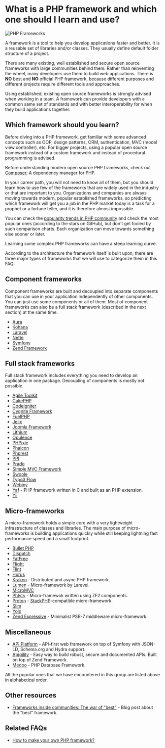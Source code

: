 # What is a PHP framework and which one should I learn and use?

![PHP Frameworks](https://raw.githubusercontent.com/php-earth/PHP.earth/master/assets/images/frameworks/phptools.jpg "PHP Frameworks")

A framework is a tool to help you develop applications faster and better. It
is a reusable set of libraries and/or classes. They usually define default
folder structure of a project.

There are many existing, well established and secure open source frameworks
with large communities behind them. Rather than reinventing the wheel, many
developers use them to build web applications. There is **NO** best and **NO**
official PHP framework, because different purposes and different projects
require different tools and approaches.

Using established, existing open source frameworks is strongly advised when
working in a team. A framework can provide developers with a common same set of
standards and with better interoperability for when they build applications
together.

## Which framework should you learn?

Before diving into a PHP framework, get familiar with some advanced concepts
such as OOP, design patterns, ORM, authentication, MVC (model view controller),
etc. For bigger projects, using a popular open source framework instead of a
custom framework and instead of procedural programming is advised.

Before understanding modern open source PHP frameworks, check out
[Composer](https://getcomposer.org/); A dependency manager for PHP.

In your career path, you will not need to know all of them, but you should
learn how to use few of the frameworks that are widely used in the industry or
that are important to you. Organizations and companies are always moving
towards modern, popular established frameworks, so predicting which framework
will get you a job in the PHP market today is a task for a prophet or a fortune
teller, and it is therefore almost impossible.

You can check the [popularity trends in PHP community](http://phptrends.com/top)
and check the most popular ones (according to the stars on GitHub), but don't
get fooled by such comparison charts. Each organization can move towards
something else sooner or later.

Learning some complex PHP frameworks can have a steep learning curve.

According to the architecture the framework itself is built upon, there are
three major types of frameworks that we will use to categorize them in this
FAQ:

## Component frameworks

Component frameworks are built and decoupled into separate components that you
can use in your application independently of other components. You can just use
some components or all of them. Most of component frameworks can also be a full
stack framework (described in the next section) at the same time.

* [Aura](http://auraphp.github.com/)
* [Kohana](http://kohanaframework.org/)
* [Laravel](http://laravel.com/)
* [Nette](http://nette.org/en/)
* [Symfony](http://symfony.com)
* [Zend Framework](http://framework.zend.com)

## Full stack frameworks

Full stack framework includes everything you need to develop an application in
one package. Decoupling of components is mostly not possible.

* [Agile Toolkit](http://agiletoolkit.org/)
* [CakePHP](http://cakephp.org/)
* [CodeIgniter](https://ellislab.com/codeigniter)
* [Cygnite Framework](http://www.cygniteframework.com/)
* [FuelPHP](http://fuelphp.com/)
* [Jelix](http://jelix.org/)
* [Joomla Framework](http://framework.joomla.org/)
* [Lithium](http://li3.me)
* [Opulence](https://www.opulencephp.com/)
* [PHPixie](http://phpixie.com/)
* [Phalcon](http://phalconphp.com/)
* [Phprest](http://phprest.com)
* [PPI](http://www.ppi.io/)
* [Prado](http://www.pradoframework.net/)
* [Simple MVC Framework](http://simplemvcframework.com/)
* [Swoole](https://github.com/swoole/framework)
* [Typo3 Flow](http://flow.typo3.org/)
* [Webiny](http://www.webiny.com/)
* [Yaf](http://yafdev.com/) - PHP framework written in C and built as an PHP
  extension.
* [Yii](http://www.yiiframework.com/)

## Micro-frameworks

A micro-framework holds a simple core with a very lightweight infrastructure of
classes and libraries. The main purpose of micro-frameworks is building
applications quickly while still keeping lightning fast performance speed and a
small footprint.

* [Bullet PHP](https://github.com/vlucas/bulletphp)
* [Dispatch](https://github.com/noodlehaus/dispatch)
* [FatFree](https://github.com/bcosca/fatfree)
* [Flight](http://flightphp.com/)
* [Flint](https://github.com/flint)
* [Horus](http://alash3al.github.io/Horus/)
* [Kraken](http://kraken-php.com) - Distributed and async PHP framework.
* [Lumen](http://lumen.laravel.com/) - Micro-framework by Laravel.
* [MicroMVC](https://github.com/Xeoncross/micromvc)
* [Phlyty](https://github.com/phly) - Micro-framewok written using ZF2
  components.
* [Proton](https://github.com/alexbilbie/Proton) -
  [StackPHP](http://stackphp.com/)-compatible micro-framework.
* [Slim](http://www.slimframework.com/)
* [Yolo](https://yolophp.computer/)
* [Zend Expressive](https://github.com/zendframework/zend-expressive) -
  Minimalist PSR-7 middleware micro-framework.

## Miscellaneous

* [API Platform](https://api-platform.com/) - API-first web framework on top
  of Symfony with JSON-LD, Schema.org and Hydra support.
* [Apigility](https://apigility.org) - Easy way to build robust, secure and
  documented APIs. Built on top of Zend Framework.
* [Medoo](https://medoo.in) - PHP Database Framework.

All the popular ones that we have encountered in this group are listed above in
alphabetical order.

## Other resources

* [Frameworks inside communities: The war of "best"](http://the-phlog.tumblr.com/post/130568645755/frameworks-inside-communities-the-war-of-best) -
  Blog post about the "best" framework.

## Related FAQs

* [How to make your own PHP framework?](/misc/frameworks/create-your-own-framework.md)
